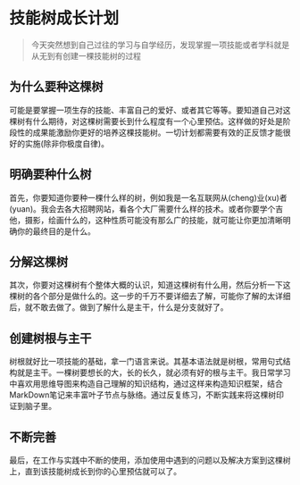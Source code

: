 # 技能树成长计划

> 今天突然想到自己过往的学习与自学经历，发现掌握一项技能或者学科就是从无到有创建一棵技能树的过程

## 为什么要种这棵树

​	可能是要掌握一项生存的技能、丰富自己的爱好、或者其它等等。要知道自己对这棵树有什么期待，对这棵树需要长到什么程度有一个心里预估。这样做的好处是阶段性的成果能激励你更好的培养这棵技能树。一切计划都需要有效的正反馈才能很好的实施(除非你极度自律)。

## 明确要种什么树

​	首先，你要知道你要种一棵什么样的树，例如我是一名互联网从(cheng)业(xu)者(yuan)。我会去各大招聘网站，看各个大厂需要什么样的技术。或者你要学个吉他，摄影，绘画什么的，这种性质可能没有那么广的技能，就可能让你更加清晰明确你的最终目的是什么。

## 分解这棵树

​	其次，你要对这棵树有个整体大概的认识，知道这棵树有什么用，然后分析一下这棵树的各个部分是做什么的。这一步的千万不要详细去了解，可能你了解的太详细后，就不敢去做了。做到了解什么是主干，什么是分支就好了。

## 创建树根与主干

​	树根就好比一项技能的基础，拿一门语言来说。其基本语法就是树根，常用句式结构就是主干。一棵树要想长的大，长的长久，就必须有好的根与主干。我日常学习中喜欢用思维导图来构造自己理解的知识结构，通过这样来构造知识框架，结合MarkDown笔记来丰富叶子节点与脉络。通过反复练习，不断实践来将这棵树印证到脑子里。

## 不断完善

​	最后，在工作与实践中不断的使用，添加使用中遇到的问题以及解决方案到这棵树上，直到该技能树成长到你的心里预估就可以了。



